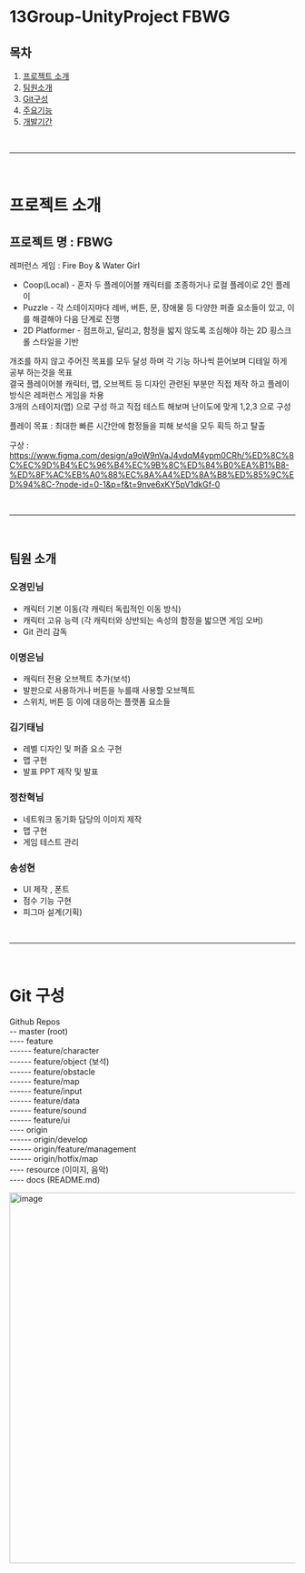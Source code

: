 # 13Group-UnityProject FBWG

## 목차
1. [프로젝트 소개](#프로젝트-소개)
2. [팀원소개](#팀원-소개)
3. [Git구성](##Git-구성)
4. [주요기능](#주요기능)
5. [개발기간](#개발기간)

<br>

---

<br>

# 프로젝트 소개
## 프로젝트 명 : FBWG
레퍼런스 게임 : Fire Boy & Water Girl  
- Coop(Local) - 혼자 두 플레이어블 캐릭터를 조종하거나 로컬 플레이로 2인 플레이
- Puzzle - 각 스테이지마다 레버, 버튼, 문, 장애물 등 다양한 퍼즐 요소들이 있고, 이를 해결해야 다음 단계로 진행
- 2D Platformer - 점프하고, 달리고, 함정을 밟지 않도록 조심해야 하는 2D 횡스크롤 스타일을 기반

개조를 하지 않고 주어진 목표를 모두 달성 하며 각 기능 하나씩 뜯어보며 디테일 하게 공부 하는것을 목표 <br>
결국 플레이어블 캐릭터, 맵, 오브젝트 등 디자인 관련된  부분만 직접 제작 하고 플레이 방식은 레퍼런스 게임을 차용 <br>
3개의 스테이지(맵) 으로 구성 하고 직접 테스트 해보며 난이도에 맞게 1,2,3 으로 구성 <br>

플레이 목표 : 최대한 빠른 시간안에 함정들을 피해 보석을 모두 획득 하고 탈출

구상 : https://www.figma.com/design/a9oW9nVaJ4vdqM4ypm0CRh/%ED%8C%8C%EC%9D%B4%EC%96%B4%EC%9B%8C%ED%84%B0%EA%B1%B8-%ED%8F%AC%EB%A0%88%EC%8A%A4%ED%8A%B8%ED%85%9C%ED%94%8C-?node-id=0-1&p=f&t=9nve6xKY5pV1dkGf-0

<br>

---

<br>

## 팀원 소개

### 오경민님
- 캐릭터 기본 이동(각 캐릭터 독립적인 이동 방식)
- 캐릭터 고유 능력 (각 캐릭터와 상반되는 속성의 함정을 밟으면 게임 오버)
- Git 관리 감독

### 이명은님
- 캐릭터 전용 오브젝트 추가(보석)
- 발판으로 사용하거나 버튼을 누를때 사용할 오브젝트
- 스위치, 버튼 등 이에 대응하는 플랫폼 요소들

### 김기태님
- 레벨 디자인 및 퍼즐 요소 구현
- 맵 구현
- 발표 PPT 제작 및 발표

### 정찬혁님
- 네트워크 동기화 담당의 이미지 제작
- 맵 구현
- 게임 테스트 관리

### 송성현
- UI 제작 , 폰트
- 점수 기능 구현
- 피그마 설계(기획)

<br>

---

<br>

# Git 구성

Github Repos<br>
-- master (root)<br>
---- feature<br>
------ feature/character<br>
------ feature/object (보석)<br>
------ feature/obstacle<br>
------ feature/map<br>
------ feature/input<br>
------ feature/data<br>
------ feature/sound<br>
------ feature/ui<br>
---- origin<br>
------ origin/develop<br>
------ origin/feature/management<br>
------ origin/hotfix/map<br>
---- resource (이미지, 음악)<br>
---- docs (README.md)<br>


<img width="537" height="652" alt="image" src="https://github.com/user-attachments/assets/66874611-0ed3-4b92-830d-062a5c852837" />
